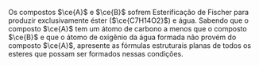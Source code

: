 Os compostos $\ce{A}$ e $\ce{B}$ sofrem Esterificação de Fischer para produzir exclusivamente éster ($\ce{C7H14O2}$) e água. Sabendo que o composto $\ce{A}$ tem um átomo de carbono a menos que o composto $\ce{B}$ e que o átomo de oxigênio da água formada não provém do composto $\ce{A}$, apresente as fórmulas estruturais planas de todos os esteres que possam ser formados nessas condições.
